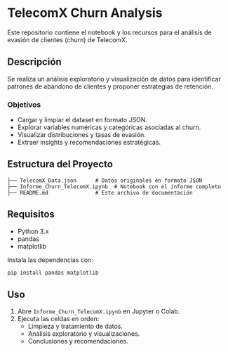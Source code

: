 # TelecomX Churn Analysis

Este repositorio contiene el notebook y los recursos para el análisis de evasión de clientes (churn) de TelecomX.

## Descripción

Se realiza un análisis exploratorio y visualización de datos para identificar patrones de abandono de clientes y proponer estrategias de retención.

### Objetivos

- Cargar y limpiar el dataset en formato JSON.
- Explorar variables numéricas y categóricas asociadas al churn.
- Visualizar distribuciones y tasas de evasión.
- Extraer insights y recomendaciones estratégicas.

## Estructura del Proyecto

```
├── TelecomX_Data.json      # Datos originales en formato JSON
├── Informe_Churn_TelecomX.ipynb  # Notebook con el informe completo
├── README.md               # Este archivo de documentación
```

## Requisitos

- Python 3.x
- pandas
- matplotlib

Instala las dependencias con:

```bash
pip install pandas matplotlib
```

## Uso

1. Abre `Informe_Churn_TelecomX.ipynb` en Jupyter o Colab.
2. Ejecuta las celdas en orden:
   - Limpieza y tratamiento de datos.
   - Análisis exploratorio y visualizaciones.
   - Conclusiones y recomendaciones.


